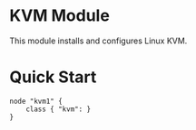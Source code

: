 # KVM Module

This module installs and configures Linux KVM.

# Quick Start

    node "kvm1" {
        class { "kvm": }
    }
